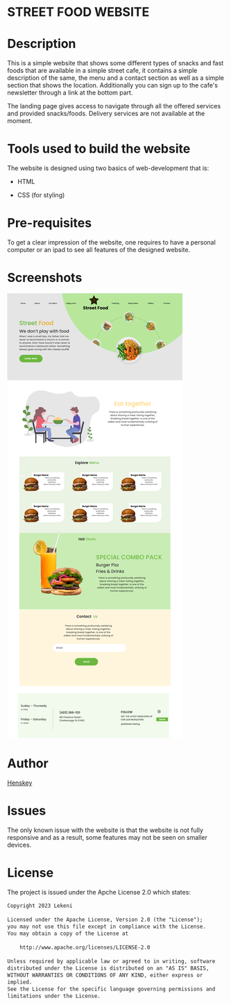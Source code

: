 # STREET FOOD WEBSITE

# Description

This is a simple website that shows some different types of snacks and fast foods that are available in a simple street cafe, it contains a simple description of the same, the menu and a contact section as well as a simple section that shows the location. Additionally you can sign up to the cafe's newsletter through a link at the bottom part.


The landing page gives access to navigate through all the offered services and provided snacks/foods. Delivery services are not available at the moment.

# Tools used to build the website

The website is designed using two basics of web-development that is:

- HTML

- CSS (for styling)

# Pre-requisites

To get a clear impression of the website, one requires to have a personal computer or an ipad to see all features of the designed website.

# Screenshots

<img src="StreetFood.png">

# Author

[Henskey](https://github.com/Henskey)

# Issues

The only known issue with the website is that the website is not fully responsive and as a result, some features may not be seen on smaller devices.

# License

The project is issued under the Apche License 2.0 which states:

```
Copyright 2023 Lekeni

Licensed under the Apache License, Version 2.0 (the "License");
you may not use this file except in compliance with the License.
You may obtain a copy of the License at

    http://www.apache.org/licenses/LICENSE-2.0

Unless required by applicable law or agreed to in writing, software
distributed under the License is distributed on an "AS IS" BASIS,
WITHOUT WARRANTIES OR CONDITIONS OF ANY KIND, either express or implied.
See the License for the specific language governing permissions and
limitations under the License.
```

